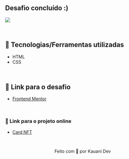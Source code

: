 ## Desafio concluído :)
<img src="https://user-images.githubusercontent.com/100402549/156105913-7a7911de-4dde-48ad-996a-f63ae97e37d5.png" align="center" />

&nbsp;

## 💜 Tecnologias/Ferramentas utilizadas

* HTML
* CSS

&nbsp;

## 💜 Link para o desafio
* [Frontend Mentor](https://www.frontendmentor.io/challenges/nft-preview-card-component-SbdUL_w0U)

&nbsp;

### 💜 Link para o projeto online
* [Card NFT](https://kauanidev.github.io/frontendmentor-nft/)

&nbsp;

<p align="center">Feito com 💜 por Kauani Dev</p>

